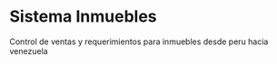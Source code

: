<h1>Sistema Inmuebles</h1>
<p>Control de ventas y requerimientos para inmuebles desde peru hacia venezuela</p>
